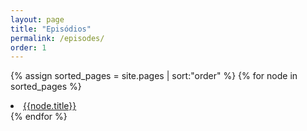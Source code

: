 ```yaml
---
layout: page
title: "Episódios"
permalink: /episodes/
order: 1
---
```

{% assign sorted_pages = site.pages | sort:"order" %}
{% for node in sorted_pages %}
  <li><a href="{{node.url}}">{{node.title}}</a></li>
{% endfor %}
